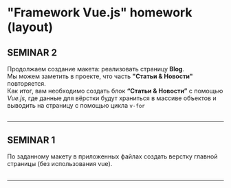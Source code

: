 # "Framework Vue.js" homework (layout)

## SEMINAR 2

Продолжаем создание макета: реализовать страницу **Blog**.  
Мы можем заметить в проекте, что часть **"Статьи & Новости"** повторяется.  
Как итог, вам необходимо создать блок **“Статьи & Новости”** с помощью *Vue.js*, где данные для вёрстки будут храниться в массиве объектов и выводить на страницу с помощью цикла `v-for`

##

---

## SEMINAR 1

По заданному макету в приложенных файлах создать верстку главной страницы (без использования vue).

##

---